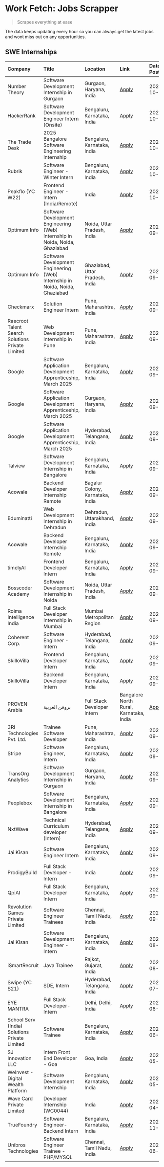 # Work Fetch: Jobs Scrapper
> Scrapes everything at ease

The data keeps updating every hour so you can always get the latest jobs and wont miss out on any opportunities.

## SWE Internships
<!--START_SECTION:workfetch-->
| Company                                          | Title                                                                        | Location                                | Link                                                                                                                                                                                                                                                                            | Date Posted   |
|:-------------------------------------------------|:-----------------------------------------------------------------------------|:----------------------------------------|:--------------------------------------------------------------------------------------------------------------------------------------------------------------------------------------------------------------------------------------------------------------------------------|:--------------|
| Number Theory                                    | Software Development Internship in Gurgaon                                   | Gurgaon, Haryana, India                 | [Apply](https://in.linkedin.com/jobs/view/software-development-internship-in-gurgaon-at-number-theory-4042414715?position=53&pageNum=0&refId=Vi8CNVaZxVw6LP%2FEH8esyA%3D%3D&trackingId=lm60nUnusyQwPr3CH5tfUg%3D%3D)                                                            | 2024-10-04    |
| HackerRank                                       | Software Development Engineer Intern (Onsite)                                | Bengaluru, Karnataka, India             | [Apply](https://in.linkedin.com/jobs/view/software-development-engineer-intern-onsite-at-hackerrank-4040131804?position=30&pageNum=0&refId=Vi8CNVaZxVw6LP%2FEH8esyA%3D%3D&trackingId=gdW4WnXZFZk%2B4CYZ9yJ9AQ%3D%3D)                                                            | 2024-10-03    |
| The Trade Desk                                   | 2025 Bangalore Software Engineering Internship                               | Bengaluru, Karnataka, India             | [Apply](https://in.linkedin.com/jobs/view/2025-bangalore-software-engineering-internship-at-the-trade-desk-3987456531?position=14&pageNum=0&refId=Vi8CNVaZxVw6LP%2FEH8esyA%3D%3D&trackingId=J7q99d9iuknqkTVEx7Umfg%3D%3D)                                                       | 2024-10-02    |
| Rubrik                                           | Software Engineer - Winter Intern                                            | Bengaluru, Karnataka, India             | [Apply](https://in.linkedin.com/jobs/view/software-engineer-winter-intern-at-rubrik-4006567784?position=19&pageNum=0&refId=Vi8CNVaZxVw6LP%2FEH8esyA%3D%3D&trackingId=r3vhS7OLNL87PkqXtcVvjA%3D%3D)                                                                              | 2024-10-02    |
| Peakflo (YC W22)                                 | Frontend Engineer - Intern (India/Remote)                                    | India                                   | [Apply](https://in.linkedin.com/jobs/view/frontend-engineer-intern-india-remote-at-peakflo-yc-w22-4037729755?position=16&pageNum=0&refId=Vi8CNVaZxVw6LP%2FEH8esyA%3D%3D&trackingId=xiB5IYCfRbCazm5OmEuX2w%3D%3D)                                                                | 2024-10-01    |
| Optimum Info                                     | Software Development Engineering (Web) Internship in Noida, Noida, Ghaziabad | Noida, Uttar Pradesh, India             | [Apply](https://in.linkedin.com/jobs/view/software-development-engineering-web-internship-in-noida-noida-ghaziabad-at-optimum-info-4037042231?position=7&pageNum=0&refId=Vi8CNVaZxVw6LP%2FEH8esyA%3D%3D&trackingId=9IgL3q7%2F4kljxxCG%2B8s9hQ%3D%3D)                            | 2024-09-27    |
| Optimum Info                                     | Software Development Engineering (Web) Internship in Noida, Noida, Ghaziabad | Ghaziabad, Uttar Pradesh, India         | [Apply](https://in.linkedin.com/jobs/view/software-development-engineering-web-internship-in-noida-noida-ghaziabad-at-optimum-info-4037041629?position=8&pageNum=0&refId=Vi8CNVaZxVw6LP%2FEH8esyA%3D%3D&trackingId=qg6XsUbXab7rwGBsSC2qnA%3D%3D)                                | 2024-09-27    |
| Checkmarx                                        | Solution Engineer Intern                                                     | Pune, Maharashtra, India                | [Apply](https://in.linkedin.com/jobs/view/solution-engineer-intern-at-checkmarx-4036405936?position=59&pageNum=0&refId=Vi8CNVaZxVw6LP%2FEH8esyA%3D%3D&trackingId=wDhoOKcAEFEv9AiI67ZFcQ%3D%3D)                                                                                  | 2024-09-27    |
| Raecroot Talent Search Solutions Private Limited | Web Development Internship in Pune                                           | Pune, Maharashtra, India                | [Apply](https://in.linkedin.com/jobs/view/web-development-internship-in-pune-at-raecroot-talent-search-solutions-private-limited-4034584677?position=47&pageNum=0&refId=Vi8CNVaZxVw6LP%2FEH8esyA%3D%3D&trackingId=D3bH0%2BBSY4UaP06NoYtNVg%3D%3D)                               | 2024-09-26    |
| Google                                           | Software Application Development Apprenticeship, March 2025                  | Bengaluru, Karnataka, India             | [Apply](https://in.linkedin.com/jobs/view/software-application-development-apprenticeship-march-2025-at-google-4032957527?position=2&pageNum=0&refId=Vi8CNVaZxVw6LP%2FEH8esyA%3D%3D&trackingId=WwTcF8tlgc4s4L5vdHQGGQ%3D%3D)                                                    | 2024-09-24    |
| Google                                           | Software Application Development Apprenticeship, March 2025                  | Gurgaon, Haryana, India                 | [Apply](https://in.linkedin.com/jobs/view/software-application-development-apprenticeship-march-2025-at-google-4032958554?position=3&pageNum=0&refId=Vi8CNVaZxVw6LP%2FEH8esyA%3D%3D&trackingId=IrFX%2BSAX2p9BJZ2gvv1pyw%3D%3D)                                                  | 2024-09-24    |
| Google                                           | Software Application Development Apprenticeship, March 2025                  | Hyderabad, Telangana, India             | [Apply](https://in.linkedin.com/jobs/view/software-application-development-apprenticeship-march-2025-at-google-4032957528?position=4&pageNum=0&refId=Vi8CNVaZxVw6LP%2FEH8esyA%3D%3D&trackingId=BMwDRjEMTUi%2BkivTUOhY%2Fw%3D%3D)                                                | 2024-09-24    |
| Talview                                          | Software Development Internship in Bangalore                                 | Bengaluru, Karnataka, India             | [Apply](https://in.linkedin.com/jobs/view/software-development-internship-in-bangalore-at-talview-4033703077?position=11&pageNum=0&refId=Vi8CNVaZxVw6LP%2FEH8esyA%3D%3D&trackingId=MV8BHvXbe37NxYcrwNt9rQ%3D%3D)                                                                | 2024-09-23    |
| Acowale                                          | Backend Developer Internship Remote                                          | Bagalur Colony, Karnataka, India        | [Apply](https://in.linkedin.com/jobs/view/backend-developer-internship-remote-at-acowale-4030088707?position=18&pageNum=0&refId=Vi8CNVaZxVw6LP%2FEH8esyA%3D%3D&trackingId=Q6vDf02X%2FPACGBMoiCUH7Q%3D%3D)                                                                       | 2024-09-21    |
| Eduminatti                                       | Web Development Internship in Dehradun                                       | Dehradun, Uttarakhand, India            | [Apply](https://in.linkedin.com/jobs/view/web-development-internship-in-dehradun-at-eduminatti-4032105381?position=26&pageNum=0&refId=Vi8CNVaZxVw6LP%2FEH8esyA%3D%3D&trackingId=WqE98BISgX8kz3kh7nnFOw%3D%3D)                                                                   | 2024-09-21    |
| Acowale                                          | Backend Developer Internship Remote                                          | Bengaluru, Karnataka, India             | [Apply](https://in.linkedin.com/jobs/view/backend-developer-internship-remote-at-acowale-4030975489?position=10&pageNum=0&refId=Vi8CNVaZxVw6LP%2FEH8esyA%3D%3D&trackingId=vdBAK4Od6CCmRNIbqhfpGQ%3D%3D)                                                                         | 2024-09-20    |
| timelyAI                                         | Frontend Developer Intern                                                    | Bengaluru, Karnataka, India             | [Apply](https://in.linkedin.com/jobs/view/frontend-developer-intern-at-timelyai-4030925040?position=15&pageNum=0&refId=Vi8CNVaZxVw6LP%2FEH8esyA%3D%3D&trackingId=wttqtWQNdI5mKVIlV36siw%3D%3D)                                                                                  | 2024-09-20    |
| Bosscoder Academy                                | Software Development Internship in Noida                                     | Noida, Uttar Pradesh, India             | [Apply](https://in.linkedin.com/jobs/view/software-development-internship-in-noida-at-bosscoder-academy-4031161323?position=17&pageNum=0&refId=Vi8CNVaZxVw6LP%2FEH8esyA%3D%3D&trackingId=oZWOJ8%2FCU03vYXF7qn6yMQ%3D%3D)                                                        | 2024-09-20    |
| Roima Intelligence India                         | Full Stack Developer Internship in Mumbai                                    | Mumbai Metropolitan Region              | [Apply](https://in.linkedin.com/jobs/view/full-stack-developer-internship-in-mumbai-at-roima-intelligence-india-4031159544?position=49&pageNum=0&refId=Vi8CNVaZxVw6LP%2FEH8esyA%3D%3D&trackingId=n9HehM8jyJ7NlUdrjv%2FZiw%3D%3D)                                                | 2024-09-20    |
| Coherent Corp.                                   | Software Engineer - Intern                                                   | Hyderabad, Telangana, India             | [Apply](https://in.linkedin.com/jobs/view/software-engineer-intern-at-coherent-corp-4029132427?position=21&pageNum=0&refId=Vi8CNVaZxVw6LP%2FEH8esyA%3D%3D&trackingId=wBywc0uAkUO3qGL9Mr%2FS2A%3D%3D)                                                                            | 2024-09-18    |
| SkilloVilla                                      | Frontend Developer Intern                                                    | Bengaluru, Karnataka, India             | [Apply](https://in.linkedin.com/jobs/view/frontend-developer-intern-at-skillovilla-4025873510?position=9&pageNum=0&refId=Vi8CNVaZxVw6LP%2FEH8esyA%3D%3D&trackingId=j9Tqp9y2K7v2jCxYhdQfQw%3D%3D)                                                                                | 2024-09-17    |
| SkilloVilla                                      | Backend Developer Intern                                                     | Bengaluru, Karnataka, India             | [Apply](https://in.linkedin.com/jobs/view/backend-developer-intern-at-skillovilla-4025860894?position=12&pageNum=0&refId=Vi8CNVaZxVw6LP%2FEH8esyA%3D%3D&trackingId=ygfn4Ot55QxbSFjeQKFOug%3D%3D)                                                                                | 2024-09-17    |
| PROVEN Arabia | بروفن العربية                    | Full Stack Developer Intern                                                  | Bangalore North Rural, Karnataka, India | [Apply](https://in.linkedin.com/jobs/view/full-stack-developer-intern-at-proven-arabia-%D8%A8%D8%B1%D9%88%D9%81%D9%86-%D8%A7%D9%84%D8%B9%D8%B1%D8%A8%D9%8A%D8%A9-4028862862?position=60&pageNum=0&refId=Vi8CNVaZxVw6LP%2FEH8esyA%3D%3D&trackingId=htEAa17PSkATO70YaQhh1Q%3D%3D) | 2024-09-17    |
| 3RI Technologies Pvt. Ltd.                       | Trainee  Software Developer                                                  | Pune, Maharashtra, India                | [Apply](https://in.linkedin.com/jobs/view/trainee-software-developer-at-3ri-technologies-pvt-ltd-4026688364?position=25&pageNum=0&refId=Vi8CNVaZxVw6LP%2FEH8esyA%3D%3D&trackingId=xdVvzms0Amu8lkWkh1kCGA%3D%3D)                                                                 | 2024-09-15    |
| Stripe                                           | Software Engineer, Intern                                                    | Bengaluru, Karnataka, India             | [Apply](https://in.linkedin.com/jobs/view/software-engineer-intern-at-stripe-4008214242?position=5&pageNum=0&refId=Vi8CNVaZxVw6LP%2FEH8esyA%3D%3D&trackingId=nAlWR0f7teQntGMB27Ek1w%3D%3D)                                                                                      | 2024-09-13    |
| TransOrg Analytics                               | Software Development Internship in Gurgaon                                   | Gurgaon, Haryana, India                 | [Apply](https://in.linkedin.com/jobs/view/software-development-internship-in-gurgaon-at-transorg-analytics-4024791052?position=54&pageNum=0&refId=Vi8CNVaZxVw6LP%2FEH8esyA%3D%3D&trackingId=OIrvREUbdIO3F1px%2Bu2%2BhA%3D%3D)                                                   | 2024-09-12    |
| Peoplebox                                        | Software Development Internship in Bangalore                                 | Bengaluru, Karnataka, India             | [Apply](https://in.linkedin.com/jobs/view/software-development-internship-in-bangalore-at-peoplebox-4022411601?position=13&pageNum=0&refId=Vi8CNVaZxVw6LP%2FEH8esyA%3D%3D&trackingId=MCEwEONntvTmdFbsTcW9kA%3D%3D)                                                              | 2024-09-10    |
| NxtWave                                          | Technical Curriculum developer (Intern)                                      | Hyderabad, Telangana, India             | [Apply](https://in.linkedin.com/jobs/view/technical-curriculum-developer-intern-at-nxtwave-4020462207?position=36&pageNum=0&refId=Vi8CNVaZxVw6LP%2FEH8esyA%3D%3D&trackingId=YfKa6cMFdwImAft6WJGHOQ%3D%3D)                                                                       | 2024-09-09    |
| Jai Kisan                                        | Software Engineer Intern                                                     | Bengaluru, Karnataka, India             | [Apply](https://in.linkedin.com/jobs/view/software-engineer-intern-at-jai-kisan-4024075360?position=37&pageNum=0&refId=Vi8CNVaZxVw6LP%2FEH8esyA%3D%3D&trackingId=IHrMzgPbm7kKRY3Fnllm5g%3D%3D)                                                                                  | 2024-09-09    |
| ProdigyBuild                                     | Full Stack Developer - Intern                                                | India                                   | [Apply](https://in.linkedin.com/jobs/view/full-stack-developer-intern-at-prodigybuild-4019591942?position=46&pageNum=0&refId=Vi8CNVaZxVw6LP%2FEH8esyA%3D%3D&trackingId=dc15gBU%2BQiZPqhmaNe2uCA%3D%3D)                                                                          | 2024-09-08    |
| QpiAI                                            | Full Stack Developer Intern                                                  | Bengaluru, Karnataka, India             | [Apply](https://in.linkedin.com/jobs/view/full-stack-developer-intern-at-qpiai-4017395346?position=31&pageNum=0&refId=Vi8CNVaZxVw6LP%2FEH8esyA%3D%3D&trackingId=4oGmhenwPYDro86nDDQuGQ%3D%3D)                                                                                   | 2024-09-06    |
| Revolution Games Private Limited                 | Software Engineer Trainees                                                   | Chennai, Tamil Nadu, India              | [Apply](https://in.linkedin.com/jobs/view/software-engineer-trainees-at-revolution-games-private-limited-4015912927?position=28&pageNum=0&refId=Vi8CNVaZxVw6LP%2FEH8esyA%3D%3D&trackingId=Do0KYEXzsz1vUhes973pow%3D%3D)                                                         | 2024-09-02    |
| Jai Kisan                                        | Software Development Engineer - Intern                                       | Bengaluru, Karnataka, India             | [Apply](https://in.linkedin.com/jobs/view/software-development-engineer-intern-at-jai-kisan-4027288169?position=29&pageNum=0&refId=Vi8CNVaZxVw6LP%2FEH8esyA%3D%3D&trackingId=a4Cd95qvZ%2FvdMziTp2U%2FOw%3D%3D)                                                                  | 2024-08-22    |
| iSmartRecruit                                    | Java Trainee                                                                 | Rajkot, Gujarat, India                  | [Apply](https://in.linkedin.com/jobs/view/java-trainee-at-ismartrecruit-3992301825?position=32&pageNum=0&refId=Vi8CNVaZxVw6LP%2FEH8esyA%3D%3D&trackingId=oEiJzEOQqqSOZMcRtu1hMA%3D%3D)                                                                                          | 2024-08-06    |
| Swipe (YC S21)                                   | SDE, Intern                                                                  | Hyderabad, Telangana, India             | [Apply](https://in.linkedin.com/jobs/view/sde-intern-at-swipe-yc-s21-3980368092?position=39&pageNum=0&refId=Vi8CNVaZxVw6LP%2FEH8esyA%3D%3D&trackingId=h99yULwfc9K1%2Fj6LqR7lcQ%3D%3D)                                                                                           | 2024-07-22    |
| EYE MANTRA                                       | Full Stack Developer- Intern                                                 | Delhi, Delhi, India                     | [Apply](https://in.linkedin.com/jobs/view/full-stack-developer-intern-at-eye-mantra-3960988037?position=45&pageNum=0&refId=Vi8CNVaZxVw6LP%2FEH8esyA%3D%3D&trackingId=LHC7HfEIwzr6lvOaKseYsw%3D%3D)                                                                              | 2024-06-28    |
| School Serv (India) Solutions Private Limited    | Software Trainee                                                             | Bengaluru, Karnataka, India             | [Apply](https://in.linkedin.com/jobs/view/software-trainee-at-school-serv-india-solutions-private-limited-3953917603?position=43&pageNum=0&refId=Vi8CNVaZxVw6LP%2FEH8esyA%3D%3D&trackingId=m3XLO%2FSYU%2BfreprbVHY9UA%3D%3D)                                                    | 2024-06-19    |
| SJ Innovation LLC                                | Intern Front End Developer - Goa                                             | Goa, India                              | [Apply](https://in.linkedin.com/jobs/view/intern-front-end-developer-goa-at-sj-innovation-llc-3931678611?position=22&pageNum=0&refId=Vi8CNVaZxVw6LP%2FEH8esyA%3D%3D&trackingId=oFo4%2F0Fb6vpnXq9NxkcLYw%3D%3D)                                                                  | 2024-05-24    |
| WeInvest - Digital Wealth Platform               | Software Development Internship                                              | Bengaluru, Karnataka, India             | [Apply](https://in.linkedin.com/jobs/view/software-development-internship-at-weinvest-digital-wealth-platform-3912867225?position=6&pageNum=0&refId=Vi8CNVaZxVw6LP%2FEH8esyA%3D%3D&trackingId=HKXMpPNSANysX2%2FnFc3Ceg%3D%3D)                                                   | 2024-05-01    |
| Wave Card Private Limited                        | Developer Internship (WC0044)                                                | India                                   | [Apply](https://in.linkedin.com/jobs/view/developer-internship-wc0044-at-wave-card-private-limited-3900079966?position=44&pageNum=0&refId=Vi8CNVaZxVw6LP%2FEH8esyA%3D%3D&trackingId=5xMvYZsAoUfw4JNpMm%2BEog%3D%3D)                                                             | 2024-04-15    |
| TrueFoundry                                      | Software Engineer-Backend Intern                                             | Bengaluru, Karnataka, India             | [Apply](https://in.linkedin.com/jobs/view/software-engineer-backend-intern-at-truefoundry-3779508170?position=42&pageNum=0&refId=Vi8CNVaZxVw6LP%2FEH8esyA%3D%3D&trackingId=J7FIQQ%2FrzzGPIcwItBVsyw%3D%3D)                                                                      | 2023-11-10    |
| Unibros Technologies                             | Software Engineer Trainee - PHP/MYSQL                                        | Chennai, Tamil Nadu, India              | [Apply](https://in.linkedin.com/jobs/view/software-engineer-trainee-php-mysql-at-unibros-technologies-3656599241?position=38&pageNum=0&refId=Vi8CNVaZxVw6LP%2FEH8esyA%3D%3D&trackingId=QjiU%2BzBDmCaN%2B9wWKJX%2Bdw%3D%3D)                                                      | 2023-06-12    |
<!--END_SECTION:workfetch-->
